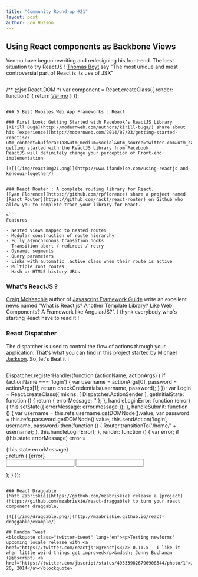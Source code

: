 ```yaml
---
title: "Community Round-up #21"
layout: post
author: Lou Husson
---
```



## Using React components as Backbone Views
Venmo have begun rewriting and redesigning his front-end. The best situation to try ReactJS !
[Thomas Boyt](http://www.thomasboyt.com/2013/12/17/using-reactjs-as-a-backbone-view.html) say "The most unique and most controversial part of React is its use of JSX"

>```javascript
/** @jsx React.DOM */
var component = React.createClass({
  render: function() {
    return <a href="http://venmo.com">Venmo</a>
  }
});
```

### 5 Best Mobiles Web App Frameworks : React

### First Look: Getting Started with Facebook’s ReactJS Library
[Kirill Buga](http://modernweb.com/authors/kirill-buga/) share about his [experience](http://modernweb.com/2014/07/23/getting-started-reactjs/?utm_content=bufferac1a8&utm_medium=social&utm_source=twitter.com&utm_campaign=buffer) getting started with the ReactJS Library from Facebook.
ReactJS will definitely change your perception of Front-end implementation

[![](/img/reactimg21.png)](http://www.ifandelse.com/using-reactjs-and-kendoui-together/)


### React Router : A complete routing library for React.
[Ryan Florence](https://github.com/rpflorence) share a project named [React Router](https://github.com/rackt/react-router) on Github who allow you to complete trace your library for React.

>```
Features

- Nested views mapped to nested routes
- Modular construction of route hierarchy
- Fully asynchronous transition hooks
- Transition abort / redirect / retry
- Dynamic segments
- Query parameters
- Links with automatic .active class when their route is active
- Multiple root routes
- Hash or HTML5 history URLs
```

### What's ReactJS ?
[Craig McKeachie](http://www.funnyant.com/reactjs-what-is-it/) author of [Javascript Framework Guide](http://www.funnyant.com/javascript-framework-guide/) write an excellent news named "What is React.js? Another Template Library? Like Web Components? A Framework like AngularJS?". I thynk everybody who's starting React have to read it !

### React Dispatcher
The dispatcher is used to control the flow of actions through your application. That's what you can find in this [project](https://github.com/rackt/react-dispatcher) started by [Michael Jackson](https://github.com/mjackson). So, let's Beat it !

>```javascript
Dispatcher.registerHandler(function (actionName, actionArgs) {
  if (actionName === 'login') {
    var username = actionArgs[0], password = actionArgs[1];
    return checkCredentials(username, password);
  }
});
var Login = React.createClass({
  mixins: [ Dispatcher.ActionSender ],
  getInitialState: function () {
    return { errorMessage: '' };
  },
  handleLoginError: function (error) {
    this.setState({ errorMessage: error.message });
  },
  handleSubmit: function () {
    var username = this.refs.username.getDOMNode().value;
    var password = this.refs.password.getDOMNode().value;
    this.sendAction('login', username, password).then(function () {
      Router.transitionTo('/home/' + username);
    }, this.handleLoginError);
  },
  render: function () {
    var error;
    if (this.state.errorMessage)
      error = <div className="error">{this.state.errorMessage}</div>;
    return (
      {error}
      <form onSubmit={this.handleSubmit}>
        <input ref="username" type="text" name="username"/>
        <input ref="password" type="password" name="password"/>
      </form>
    );
  }
});
```

### React Draggable
[Matt Zabriskie](https://github.com/mzabriskie) release a [project](https://github.com/mzabriskie/react-draggable) to turn your react component draggable.

[![](/img/draggable.png)](http://mzabriskie.github.io/react-draggable/example/)

## Random Tweet
<blockquote class="twitter-tweet" lang="en"><p>Testing newforms' upcoming locale release with <a href="https://twitter.com/reactjs">@reactjs</a> 0.11.x - I like it when little weird things get improved</p>&mdash; Jonny Buchanan (@jbscript) <a href="https://twitter.com/jbscript/status/493339826796908544/photo/1">July 20, 2014</a></blockquote>